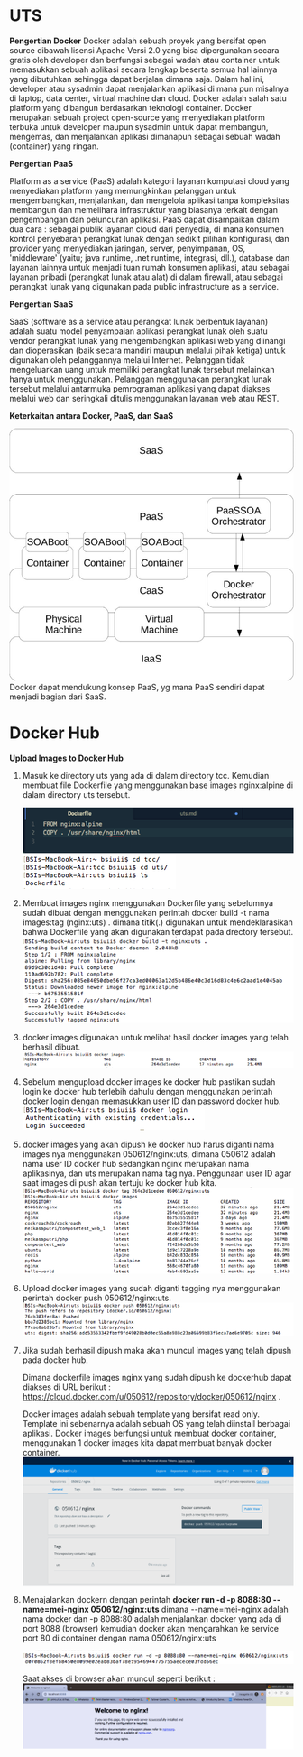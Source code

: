 # UTS

**Pengertian Docker**
Docker adalah sebuah proyek yang bersifat open source dibawah lisensi Apache Versi 2.0 yang bisa dipergunakan secara gratis oleh developer dan berfungsi sebagai wadah atau container untuk memasukkan sebuah aplikasi secara lengkap beserta semua hal lainnya yang dibutuhkan sehingga dapat berjalan dimana saja.
Dalam hal ini, developer atau sysadmin dapat menjalankan aplikasi di mana pun misalnya di laptop, data center, virtual machine dan cloud.
Docker adalah salah satu platform yang dibangun berdasarkan teknologi container.
Docker merupakan sebuah project open-source yang menyediakan platform terbuka untuk developer maupun sysadmin untuk dapat membangun, mengemas, dan menjalankan aplikasi dimanapun sebagai sebuah wadah (container) yang ringan.

**Pengertian PaaS**

Platform as a service (PaaS) adalah kategori layanan komputasi cloud yang menyediakan platform yang memungkinkan pelanggan untuk mengembangkan, menjalankan, dan mengelola aplikasi tanpa kompleksitas membangun dan memelihara infrastruktur yang biasanya terkait dengan pengembangan dan peluncuran aplikasi.
PaaS dapat disampaikan dalam dua cara :
sebagai publik layanan cloud dari penyedia, di mana konsumen kontrol penyebaran perangkat lunak dengan sedikit pilihan konfigurasi, dan provider yang menyediakan jaringan, server, penyimpanan, OS, 'middleware' (yaitu; java runtime, .net runtime, integrasi, dll.), database dan layanan lainnya untuk menjadi tuan rumah konsumen aplikasi,
atau sebagai layanan pribadi (perangkat lunak atau alat) di dalam firewall, atau sebagai perangkat lunak yang digunakan pada public infrastructure as a service.

**Pengertian SaaS**

SaaS (software as a service atau perangkat lunak berbentuk layanan) adalah suatu model penyampaian aplikasi perangkat lunak oleh suatu vendor perangkat lunak yang mengembangkan aplikasi web yang diinangi dan dioperasikan (baik secara mandiri maupun melalui pihak ketiga) untuk digunakan oleh pelanggannya melalui Internet.
Pelanggan tidak mengeluarkan uang untuk memiliki perangkat lunak tersebut melainkan hanya untuk menggunakan. Pelanggan menggunakan perangkat lunak tersebut melalui antarmuka pemrograman aplikasi yang dapat diakses melalui web dan seringkali ditulis menggunakan layanan web atau REST.

**Keterkaitan antara Docker, PaaS, dan SaaS**

![](tcc-uts/Diagram.jpeg)
Docker dapat mendukung konsep PaaS, yg mana PaaS sendiri dapat menjadi bagian dari SaaS.

# Docker Hub
**Upload Images to Docker Hub**

1. Masuk ke directory uts yang ada di dalam directory tcc. Kemudian membuat file Dockerfile yang menggunakan base images nginx:alpine di dalam directory uts tersebut.

   ![](tcc-uts/0.png)
   ![](tcc-uts/1.png)

2. Membuat images nginx menggunakan Dockerfile yang sebelumnya sudah dibuat dengan menggunakan perintah docker build -t nama images:tag (nginx:uts) . dimana titik(.) digunakan untuk mendeklarasikan bahwa Dockerfile yang akan digunakan terdapat pada drectory tersebut.
   ![](tcc-uts/2.png)

3. docker images digunakan untuk melihat hasil docker images yang telah berhasil dibuat.
   ![](tcc-uts/3.png)

4. Sebelum mengupload docker images ke docker hub pastikan sudah login ke docker hub terlebih dahulu dengan menggunakan perintah docker login dengan memasukkan user ID dan password docker hub.
   ![](tcc-uts/4.png)

5. docker images yang akan dipush ke docker hub harus diganti nama images nya menggunakan 050612/nginx:uts, dimana 050612 adalah nama user ID docker hub sedangkan nginx merupakan nama aplikasinya, dan uts merupakan nama tag nya. Penggunaan user ID agar saat images di push akan tertuju ke docker hub kita.
   ![](tcc-uts/5.png)

6. Upload docker images yang sudah diganti tagging nya menggunakan perintah docker push 050612/nginx:uts.
   ![](tcc-uts/6.png)

7. Jika sudah berhasil dipush maka akan muncul images yang telah dipush pada docker hub.

   Dimana dockerfile images nginx yang sudah dipush ke dockerhub dapat diakses di URL berikut : https://cloud.docker.com/u/050612/repository/docker/050612/nginx .

   Docker images adalah sebuah template yang bersifat read only. Template ini sebenarnya adalah sebuah OS yang telah diinstall berbagai aplikasi. Docker images berfungsi untuk membuat docker container, menggunakan 1 docker images kita dapat membuat banyak docker container.
   ![](tcc-uts/7.png)

8. Menajalankan dockern dengan perintah **docker run -d -p 8088:80 --name=mei-nginx 050612/nginx:uts** dimana --name=mei-nginx adalah nama docker dan -p 8088:80 adalah menjalankan docker yang ada di port 8088 (browser) kemudian docker akan mengarahkan ke service port 80 di container dengan nama 050612/nginx:uts

   ![](tcc-uts/8.png)

   Saat akses di browser akan muncul seperti berikut :
   ![](tcc-uts/9.png)
